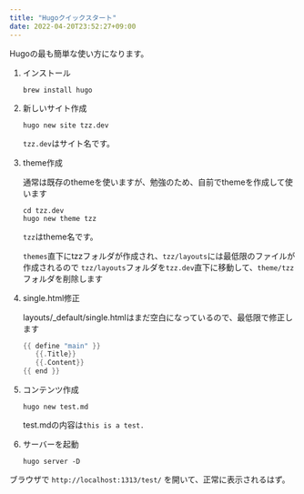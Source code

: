 ```yaml
---
title: "Hugoクイックスタート"
date: 2022-04-20T23:52:27+09:00
---
```


Hugoの最も簡単な使い方になります。

1. インストール
    ```
    brew install hugo
    ```

1. 新しいサイト作成
    ```
    hugo new site tzz.dev
    ```
    `tzz.dev`はサイト名です。

1. theme作成

    通常は既存のthemeを使いますが、勉強のため、自前でthemeを作成して使います
    ```
    cd tzz.dev
    hugo new theme tzz
    ```
    `tzz`はtheme名です。

    `themes`直下にtzzフォルダが作成され、`tzz/layouts`には最低限のファイルが作成されるので
    `tzz/layouts`フォルダを`tzz.dev`直下に移動して、`theme/tzz`フォルダを削除します

1. single.html修正

    layouts/_default/single.htmlはまだ空白になっているので、最低限で修正します
    ```go
    {{ define "main" }}
       {{.Title}}
       {{.Content}}
    {{ end }}
    ```

1. コンテンツ作成
    ```
    hugo new test.md
    ```
    test.mdの内容は`this is a test.`

1. サーバーを起動
    ```
    hugo server -D
    ```

ブラウザで `http://localhost:1313/test/` を開いて、正常に表示されるはず。